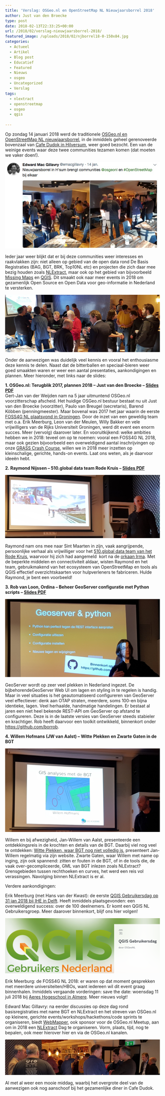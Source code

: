 ```yaml
---
title: 'Verslag: OSGeo.nl en OpenStreetMap NL Nieuwjaarsborrel 2018'
author: Just van den Broecke
type: post
date: 2018-02-13T22:33:25+00:00
url: /2018/02/verslag-nieuwjaarsborrel-2018/
featured_image: /uploads/2018/02/njborrel18-0-150x84.jpg
categories:
  - Actueel
  - Artikel
  - Blog post
  - Educatief
  - Featured
  - Nieuws
  - osgeo
  - Uncategorized
  - Verslag
tags:
  - nlextract
  - openstreetmap
  - osgeo
  - qgis

---
```

Op zondag 14 januari 2018 werd de traditionele [OSGeo.nl en OpenStreetMap NL nieuwjaarsborrel][2], in de inmiddels geheel gerenoveerde bovenzaal van [Cafe Dudok in Hilversum][3], weer goed bezocht. Een van de weinige events waar deze twee communities tezamen komen (dat moeten we vaker doen!).

![ ](/uploads/2018/02/njborrel18-0.jpg)

<!--
<img loading="lazy" class="alignnone size-full wp-image-1898" src="/uploads/2018/02/njborrel18-0.jpg" alt="" width="582" height="325" srcset="/uploads/2018/02/njborrel18-0.jpg 582w, /uploads/2018/02/njborrel18-0-300x168.jpg 300w, /uploads/2018/02/njborrel18-0-150x84.jpg 150w" sizes="(max-width: 582px) 100vw, 582px" /> 
-->

Ieder jaar weer blijkt dat er bij deze communities weer interesses en raakvlakken zijn: niet alleen op gebied van de open data rond De Basis Registraties (BAG, BGT, BRK, Top10NL etc) en projecten die zich daar mee bezig houden zoals [NLExtract][4], maar ook op het gebied van bijvoorbeeld [Missing Maps][5] en [QGIS][1]. Dit smaakt ook naar meer events in 2018 om gezamenlijk Open Source en Open Data voor geo-informatie in Nederland te versterken.

![ ](/uploads/2018/02/njborrel18-1.jpg)

<!--
<img loading="lazy" class="alignnone wp-image-1897" src="/uploads/2018/02/njborrel18-1.jpg" alt="" width="727" height="268" srcset="/uploads/2018/02/njborrel18-1.jpg 3813w, /uploads/2018/02/njborrel18-1-300x111.jpg 300w, /uploads/2018/02/njborrel18-1-768x283.jpg 768w, /uploads/2018/02/njborrel18-1-1024x378.jpg 1024w, /uploads/2018/02/njborrel18-1-150x55.jpg 150w" sizes="(max-width: 727px) 100vw, 727px" /> 
-->

Onder de aanwezigen was duidelijk veel kennis en vooral het enthousiasme deze kennis te delen. Naast dat de bitterballen en speciaal-bieren weer goed smaakten waren er weer een aantal presentaties, aankondigingen en plannen. Meer hieronder, met links naar de slides:

**1. OSGeo.nl: Terugblik 2017, plannen 2018 &#8211; Just van den Broecke &#8211; [Slides PDF][6]**  
Gert-Jan van der Weijden nam na 5 jaar uitmuntend OSGeo.nl voorzitterschap afscheid. Het huidige OSGeo.nl bestuur bestaat nu uit Just van den Broecke (voorzitter), Paulo van Breugel (secretaris), Barend Köbben (penningmeester). Maar bovenal was 2017 het jaar waarin de eerste [FOSS4G NL plaatsvond in Groningen][7]. Door de inzet van een geweldig team met o.a. Erik Meerburg, Leon van der Meulen, Willy Bakker en vele vrijwilligers van de Rijks Universiteit Groningen, werd dit event een enorm succes. Meer (vervolg) daarover later. En vooruitkijkend: welke ambities hebben we in 2018: teveel om op te noemen: vooral een FOSS4G NL 2018, maar ook gezien bijvoorbeeld een overweldigend aantal inschrijvingen op onze [GRASS Crash Course][8], willen we in 2018 meer inzetten op kleinschalige, gerichte, hands-on events. Laat ons weten, als je daarvoor ideeën hebt.

**2. Raymond Nijssen &#8211; 510.global data team Rode Kruis &#8211; [Slides PDF][9]**

![ ](/uploads/2018/02/njborrel18-3-raymond.jpg)

<!--
<img loading="lazy" class="alignnone wp-image-1899" src="/uploads/2018/02/njborrel18-3-raymond.jpg" alt="" width="627" height="256" srcset="/uploads/2018/02/njborrel18-3-raymond.jpg 3771w, /uploads/2018/02/njborrel18-3-raymond-300x122.jpg 300w, /uploads/2018/02/njborrel18-3-raymond-768x313.jpg 768w, /uploads/2018/02/njborrel18-3-raymond-1024x418.jpg 1024w, /uploads/2018/02/njborrel18-3-raymond-150x61.jpg 150w" sizes="(max-width: 627px) 100vw, 627px" /> 
-->

Raymond nam ons mee naar Sint Maarten in zijn, vaak aangrijpende, persoonlijke verhaal als vrijwilliger voor het [510.global data team van het Rode Kruis][10], waarvoor hij zich had aangemeld  kort na de [orkaan Irma][11]. Met de beperkte middelen en connectiviteit aldaar, wisten Raymond en het team, gebruikmakend van het ecosysteem van OpenStreetMap en tools als QGIS effectief overzichtskaarten voor hulpverleners te fabriceren. Hulde Raymond, je bent een voorbeeld!

**3. Rob van Loon, Ordina &#8211; Beheer GeoServer configuratie met Python scripts &#8211; [Slides PDF][12]**

![ ](/uploads/2018/02/njborrel18-4-rob.jpg)

<!--
<img loading="lazy" class="alignnone wp-image-1900" src="/uploads/2018/02/njborrel18-4-rob.jpg" alt="" width="633" height="318" srcset="/uploads/2018/02/njborrel18-4-rob.jpg 3122w, /uploads/2018/02/njborrel18-4-rob-300x151.jpg 300w, /uploads/2018/02/njborrel18-4-rob-768x386.jpg 768w, /uploads/2018/02/njborrel18-4-rob-1024x515.jpg 1024w, /uploads/2018/02/njborrel18-4-rob-150x75.jpg 150w" sizes="(max-width: 633px) 100vw, 633px" />
-->

GeoServer wordt op zeer veel plekken in Nederland ingezet. De bijbehorendeGeoServer Web UI om lagen en styling in te regelen is handig. Maar in veel situaties is het geautomatiseerd configureren van GeoServer veel effectiever: denk aan OTAP straten, meerdere, soms 100-en bijna identieke, lagen. Veel herhaalde, handmatige handelingen. Er bestaat al jaren een niet heel bekende REST-API om GeoServer op afstand te configureren. Deze is in de laatste versies van GeoServer steeds stabieler en krachtiger. Rob heeft daarvoor een toolkit ontwikkeld, binnenkort onder https://github.com/borrob.

**4. Willem Hofmans (JW van Aalst) &#8211; Witte Plekken en Zwarte Gaten in de BGT**

![ ](/uploads/2018/02/njborrel18-5-willem.jpg)

<!--
<img loading="lazy" class="alignnone wp-image-1901" src="/uploads/2018/02/njborrel18-5-willem.jpg" alt="" width="616" height="331" srcset="/uploads/2018/02/njborrel18-5-willem.jpg 2741w, /uploads/2018/02/njborrel18-5-willem-300x161.jpg 300w, /uploads/2018/02/njborrel18-5-willem-768x413.jpg 768w, /uploads/2018/02/njborrel18-5-willem-1024x550.jpg 1024w, /uploads/2018/02/njborrel18-5-willem-150x81.jpg 150w" sizes="(max-width: 616px) 100vw, 616px" />
-->

Willem en bij afwezigheid, Jan-Willem van Aalst, presenteerde een ontdekkingsreis in de krochten en details van de BGT. Daarbij viel nog veel te ontdekken: [Witte Plekken, waar BGT nog niet volledig is][13], presenteert Jan-Willem regelmatig via zijn website. Zwarte Gaten, waar Willem met name op inging, zijn ook spannend: zitten er fouten in de BGT, of in de tools die, de vaak over-gecompliceerde, GML van BGT inlezen zoals NLExtract? Grensgebieden tussen rechthoeken en curves, het werd een reis vol verassingen. Navolging binnen NLExtract is er al.

Verdere aankondigingen:

Erik Meerburg (met Hans van der Kwast): de eerste [QGIS Gebruikersdag op 31 jan 2018 bij IHE in Delft][14]. Heeft inmiddels plaatsgevonden: een overweldigend success: over de 100 deelnemers. Er komt een QGIS NL Gebruikersgroep. Meer daarover binnenkort, blijf ons hier volgen!

![ ](/uploads/2018/02/aankondiging-eventbrite.png)

<!--
<img loading="lazy" class="alignnone wp-image-1902" src="/uploads/2018/02/aankondiging-eventbrite.png" alt="" width="547" height="194" srcset="/uploads/2018/02/aankondiging-eventbrite.png 1021w, /uploads/2018/02/aankondiging-eventbrite-300x106.png 300w, /uploads/2018/02/aankondiging-eventbrite-768x272.png 768w, /uploads/2018/02/aankondiging-eventbrite-150x53.png 150w" sizes="(max-width: 547px) 100vw, 547px" /> 
-->

Erik Meerburg: de FOSS4G NL 2018: er waren op dat moment gesprekken met meerdere universiteiten/HBOs, want iedereen wil dit event graag binnenhalen. Inmiddels vergaande vorderingen: save the date: woensdag 11 juli 2018 bij [Aeres Hogeschool in Almere][15]. Meer nieuws volgt!

Edward Mac Gillavry: na eerder discussies op deze dag rond basisregistraties met name BGT en NLExtract en het streven van OSGeo.nl op kleinere, gerichte events/workshops/hackethons/code sprints te organiseren, biedt [WebMapper][16], ook sponsor voor de OSGeo.nl Meetup, aan om in 2018 een [NLExtract][4] Dag te organiseren. Vorm, plaats, tijd, nog te bepalen, ook meer hierover hier en via de OSGeo.nl kanalen.

![ ](/uploads/2018/02/njborrel18-2.jpg)

<!--
<img loading="lazy" class="alignnone wp-image-1903" src="/uploads/2018/02/njborrel18-2.jpg" alt="" width="719" height="165" srcset="/uploads/2018/02/njborrel18-2.jpg 2982w, /uploads/2018/02/njborrel18-2-300x69.jpg 300w, /uploads/2018/02/njborrel18-2-768x176.jpg 768w, /uploads/2018/02/njborrel18-2-1024x235.jpg 1024w, /uploads/2018/02/njborrel18-2-150x34.jpg 150w" sizes="(max-width: 719px) 100vw, 719px" /> 
-->

Al met al weer een mooie middag, waarbij het overgrote deel van de aanwezigen ook nog aanschoof bij het gezamenlijke diner in Cafe Dudok.

 [1]: https://qgis.org/
 [2]: https://www.meetup.com/OSGeoNL/events/245501440/
 [3]: http://www.cafedudok.com/
 [4]: http://www.nlextract.nl/
 [5]: http://www.missingmaps.org/
 [6]: http://io.osgeo.nl/sitecontent/events/nieuwjaarsborrel2018/OSGeo.nl_NJBorrel2018-Just-opening.pdf
 [7]: http://foss4g.nl/
 [8]: https://osgeo.nl/grassgis-course/
 [9]: http://io.osgeo.nl/sitecontent/events/nieuwjaarsborrel2018/Raymond-Nijssen-Rode-Kruis-StMaarten.pdf
 [10]: https://www.510.global/
 [11]: https://www.rodekruis.nl/dossiers/sint-maarten/
 [12]: http://io.osgeo.nl/sitecontent/events/nieuwjaarsborrel2018/Rob-van-Loon-GeoServer-Config-REST.pdf
 [13]: http://www.imergis.nl/map/BGT-galerie/NL-BGT-20171016-8bpp.png
 [14]: http://www.qgis.nl/2018/01/22/programma-gebruikersmiddag-compleet/
 [15]: https://www.aereshogeschool.nl/
 [16]: https://www.webmapper.net/
